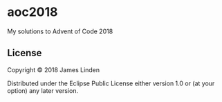 # aoc2018

My solutions to Advent of Code 2018

## License

Copyright © 2018 James Linden

Distributed under the Eclipse Public License either version 1.0 or (at
your option) any later version.
